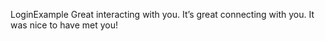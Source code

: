 LoginExample
Great interacting with you.
It’s great connecting with you.
It was nice to have met you!
